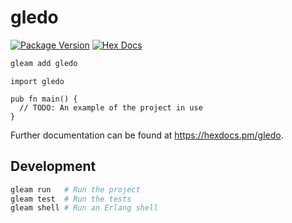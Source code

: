 # gledo

[![Package Version](https://img.shields.io/hexpm/v/gledo)](https://hex.pm/packages/gledo)
[![Hex Docs](https://img.shields.io/badge/hex-docs-ffaff3)](https://hexdocs.pm/gledo/)

```sh
gleam add gledo
```
```gleam
import gledo

pub fn main() {
  // TODO: An example of the project in use
}
```

Further documentation can be found at <https://hexdocs.pm/gledo>.

## Development

```sh
gleam run   # Run the project
gleam test  # Run the tests
gleam shell # Run an Erlang shell
```
